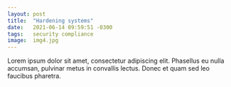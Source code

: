 ```yaml
---
layout: post
title:  "Hardening systems"
date:   2021-06-14 09:59:51 -0300
tags:   security compliance
image:  img4.jpg
---
```


Lorem ipsum dolor sit amet, consectetur adipiscing elit. Phasellus eu nulla accumsan, pulvinar metus in convallis lectus. Donec et quam sed leo faucibus pharetra.
